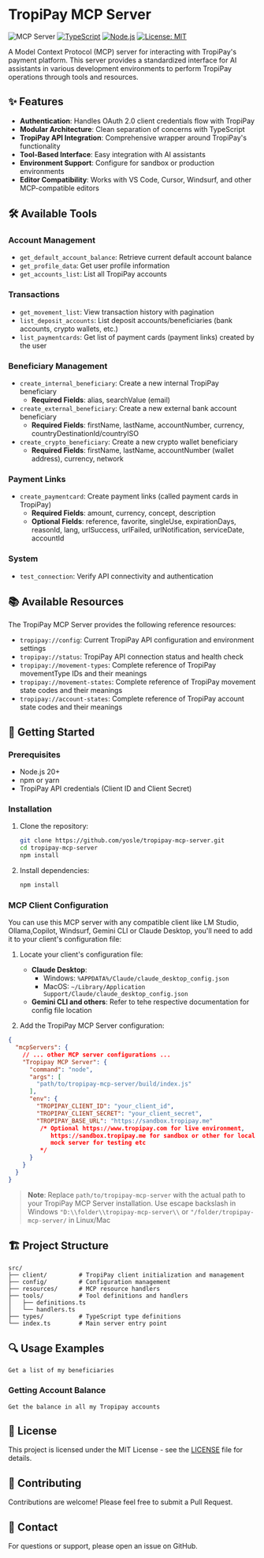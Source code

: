 # TropiPay MCP Server

![](https://badge.mcpx.dev?type=server 'MCP Server')
[![TypeScript](https://img.shields.io/badge/TypeScript-007ACC?logo=typescript&logoColor=white)](https://www.typescriptlang.org/)
[![Node.js](https://img.shields.io/badge/Node.js-43853D?logo=node.js&logoColor=white)](https://nodejs.org/)
[![License: MIT](https://img.shields.io/badge/License-MIT-yellow.svg)](https://opensource.org/licenses/MIT)

A Model Context Protocol (MCP) server for interacting with TropiPay's payment platform. This server provides a standardized interface for AI assistants in various development environments to perform TropiPay operations through tools and resources.

## ✨ Features

- **Authentication**: Handles OAuth 2.0 client credentials flow with TropiPay
- **Modular Architecture**: Clean separation of concerns with TypeScript
- **TropiPay API Integration**: Comprehensive wrapper around TropiPay's functionality
- **Tool-Based Interface**: Easy integration with AI assistants
- **Environment Support**: Configure for sandbox or production environments
- **Editor Compatibility**: Works with VS Code, Cursor, Windsurf, and other MCP-compatible editors

## 🛠️ Available Tools

### Account Management
- `get_default_account_balance`: Retrieve current default account balance
- `get_profile_data`: Get user profile information
- `get_accounts_list`: List all TropiPay accounts

### Transactions
- `get_movement_list`: View transaction history with pagination
- `list_deposit_accounts`: List deposit accounts/beneficiaries (bank accounts, crypto wallets, etc.)
- `list_paymentcards`: Get list of payment cards (payment links) created by the user

### Beneficiary Management
- `create_internal_beneficiary`: Create a new internal TropiPay beneficiary
  - **Required Fields**: alias, searchValue (email)
- `create_external_beneficiary`: Create a new external bank account beneficiary
  - **Required Fields**: firstName, lastName, accountNumber, currency, countryDestinationId/countryISO
- `create_crypto_beneficiary`: Create a new crypto wallet beneficiary
  - **Required Fields**: firstName, lastName, accountNumber (wallet address), currency, network

### Payment Links
- `create_paymentcard`: Create payment links (called payment cards in TropiPay)
  - **Required Fields**: amount, currency, concept, description
  - **Optional Fields**: reference, favorite, singleUse, expirationDays, reasonId, lang, urlSuccess, urlFailed, urlNotification, serviceDate, accountId

### System
- `test_connection`: Verify API connectivity and authentication

## 📚 Available Resources

The TropiPay MCP Server provides the following reference resources:

- `tropipay://config`: Current TropiPay API configuration and environment settings
- `tropipay://status`: TropiPay API connection status and health check
- `tropipay://movement-types`: Complete reference of TropiPay movementType IDs and their meanings
- `tropipay://movement-states`: Complete reference of TropiPay movement state codes and their meanings
- `tropipay://account-states`: Complete reference of TropiPay account state codes and their meanings

## 🚀 Getting Started

### Prerequisites

- Node.js 20+
- npm or yarn
- TropiPay API credentials (Client ID and Client Secret)

### Installation

1. Clone the repository:
   ```bash
   git clone https://github.com/yosle/tropipay-mcp-server.git
   cd tropipay-mcp-server
   npm install
   ```

2. Install dependencies:
   ```bash
   npm install
   ```

### MCP Client Configuration

You can use this MCP server with any compatible client like LM Studio, Ollama,Copilot, Windsurf, Gemini CLI or Claude Desktop, you'll need to add it to your client's configuration file:

1. Locate your client's configuration file:
   - **Claude Desktop**: 
     - Windows: `%APPDATA%/Claude/claude_desktop_config.json`
     - MacOS: `~/Library/Application Support/Claude/claude_desktop_config.json`
   - **Gemini CLI and others**: Refer to tehe respective documentation for config file location

2. Add the TropiPay MCP Server configuration:

```json
{
  "mcpServers": {
    // ... other MCP server configurations ...
    "Tropipay MCP Server": {
      "command": "node",
      "args": [
        "path/to/tropipay-mcp-server/build/index.js"
      ],
      "env": {
        "TROPIPAY_CLIENT_ID": "your_client_id",
        "TROPIPAY_CLIENT_SECRET": "your_client_secret",
        "TROPIPAY_BASE_URL": "https://sandbox.tropipay.me" 
         /* Optional https://www.tropipay.com for live environment,
            https://sandbox.tropipay.me for sandbox or other for local development,
            mock server for testing etc 
         */
      }
    }
  }
}
```

> **Note**: Replace `path/to/tropipay-mcp-server` with the actual path to your TropiPay MCP Server installation. Use escape backslash in Windows `"D:\\folder\\tropipay-mcp-server\\` or `"/folder/tropipay-mcp-server/` in Linux/Mac

## 🏗️ Project Structure

```
src/
├── client/         # TropiPay client initialization and management
├── config/         # Configuration management
├── resources/      # MCP resource handlers
├── tools/          # Tool definitions and handlers
│   ├── definitions.ts
│   └── handlers.ts
├── types/          # TypeScript type definitions
└── index.ts        # Main server entry point
```

## 🔍 Usage Examples
```prompt
Get a list of my beneficiaries 
```

### Getting Account Balance

```
Get the balance in all my Tropipay accounts 
```

## 📝 License

This project is licensed under the MIT License - see the [LICENSE](LICENSE) file for details.

## 🤝 Contributing

Contributions are welcome! Please feel free to submit a Pull Request.

## 📧 Contact

For questions or support, please open an issue on GitHub.
